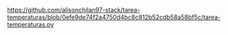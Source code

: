 https://github.com/alisonchilan97-stack/tarea-temperaturas/blob/0efe9de74f2a4750d4bc8c812b52cdb58a58bf5c/tarea-temperaturas.py
